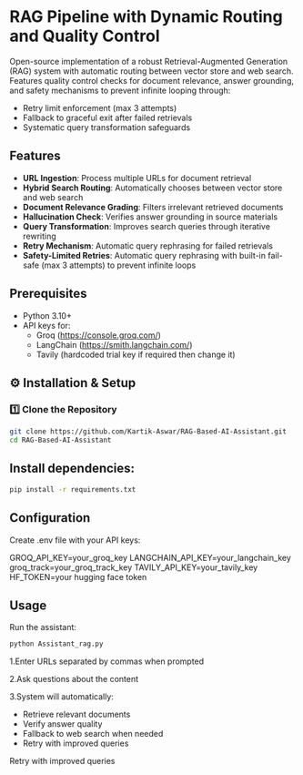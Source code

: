 # RAG Pipeline with Dynamic Routing and Quality Control

Open-source implementation of a robust Retrieval-Augmented Generation (RAG) system with automatic routing between vector store and web search. Features quality control checks for document relevance, answer grounding, and safety mechanisms to prevent infinite looping through:
- Retry limit enforcement (max 3 attempts)
- Fallback to graceful exit after failed retrievals
- Systematic query transformation safeguards

## Features

- **URL Ingestion**: Process multiple URLs for document retrieval
- **Hybrid Search Routing**: Automatically chooses between vector store and web search
- **Document Relevance Grading**: Filters irrelevant retrieved documents
- **Hallucination Check**: Verifies answer grounding in source materials
- **Query Transformation**: Improves search queries through iterative rewriting
- **Retry Mechanism**: Automatic query rephrasing for failed retrievals
- **Safety-Limited Retries**: Automatic query rephrasing with built-in fail-safe (max 3 attempts) to prevent infinite loops  

## Prerequisites

- Python 3.10+
- API keys for:
  - Groq (https://console.groq.com/)
  - LangChain (https://smith.langchain.com/)
  - Tavily (hardcoded trial key if required then change it)

## ⚙️ Installation & Setup

### 1️⃣ Clone the Repository

```bash
git clone https://github.com/Kartik-Aswar/RAG-Based-AI-Assistant.git
cd RAG-Based-AI-Assistant
```

## Install dependencies:
```bash
pip install -r requirements.txt
```

## Configuration
Create .env file with your API keys:

GROQ_API_KEY=your_groq_key
LANGCHAIN_API_KEY=your_langchain_key
groq_track=your_groq_track_key
TAVILY_API_KEY=your_tavily_key
HF_TOKEN=your hugging face token

## Usage

Run the assistant:

```bash
python Assistant_rag.py
```

1.Enter URLs separated by commas when prompted

2.Ask questions about the content

3.System will automatically:
- Retrieve relevant documents
- Verify answer quality
- Fallback to web search when needed
- Retry with improved queries





Retry with improved queries
  
